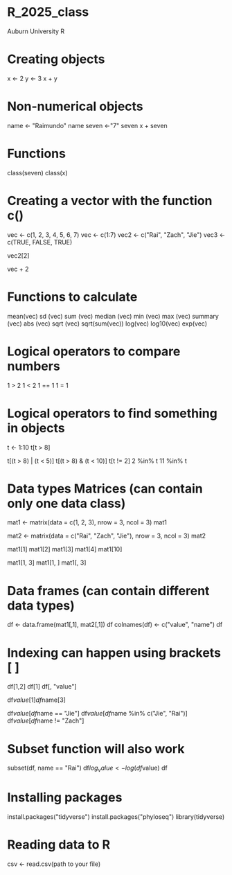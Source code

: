 # R_2025_class
Auburn University R 

# Creating objects
x <- 2
y <- 3
x + y

# Non-numerical objects
name <- "Raimundo"
name
seven <-"7"
seven
x + seven

# Functions
class(seven)
class(x)
# Creating a vector with the function c()
vec <- c(1, 2, 3, 4, 5, 6, 7)
vec <- c(1:7)
vec2 <- c("Rai", "Zach", "Jie")
vec3 <- c(TRUE, FALSE, TRUE) 

vec2[2]

vec + 2

# Functions to calculate
mean(vec)
sd (vec)
sum (vec)
median (vec)
min (vec)
max (vec)
summary (vec)
abs (vec)
sqrt (vec)
sqrt(sum(vec))
log(vec)
log10(vec)
exp(vec)

# Logical operators to compare numbers
1 > 2
1 < 2
1 == 1 
1 = 1

# Logical operators to find something in objects
t <- 1:10
t[t > 8]

t[(t > 8) | (t < 5)]
t[(t > 8) & (t < 10)]
t[t != 2]
2 %in% t
11 %in% t

# Data types Matrices (can contain only one data class)
mat1 <- matrix(data = c(1, 2, 3), nrow = 3, ncol = 3)
mat1

mat2 <- matrix(data = c("Rai", "Zach", "Jie"), nrow = 3, ncol = 3)
mat2

mat1[1]
mat1[2]
mat1[3]
mat1[4]
mat1[10]

mat1[1, 3]
mat1[1, ]
mat1[, 3]

# Data frames (can contain different data types)
df <- data.frame(mat1[,1], mat2[,1])
df
colnames(df) <- c("value", "name")
df

# Indexing can happen using brackets [ ]
df[1,2]
df[1]
df[, "value"]

df$value[1]
df$name[3]

df$value[df$name == "Jie"]
df$value[df$name %in% c("Jie", "Rai")]
df$value[df$name != "Zach"]

# Subset function will also work
subset(df, name == "Rai")
df$log_value<- log(df$value)
df

# Installing packages
install.packages("tidyverse")
install.packages("phyloseq")
library(tidyverse) 

# Reading data to R
csv <- read.csv(path to your file)
